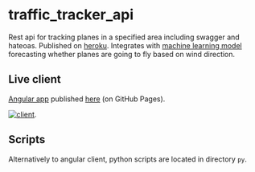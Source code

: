 # traffic_tracker_api

Rest api for tracking planes in a specified area including swagger and hateoas. Published on [heroku](https://traffic-tracker.herokuapp.com/swagger-ui/index.html).
Integrates with [machine learning model](https://github.com/j-o-e-d-o-e/py_traffic_tracker-forecasts) forecasting whether planes are going to fly based on wind direction.

## Live client

[Angular app](https://github.com/j-o-e-d-o-e/ng_traffic_tracker) published [here](https://j-o-e-d-o-e.github.io/traffic-tracker/day) (on GitHub Pages).

[![client](https://user-images.githubusercontent.com/26798159/65524223-bd890600-deed-11e9-8b39-dc82cec949c2.png)](https://j-o-e-d-o-e.github.io/traffic-tracker).

## Scripts

Alternatively to angular client, python scripts are located in directory `py`.
